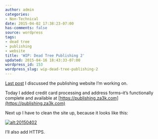 ```yaml
---
author: admin
categories:
- Non-Technical
date: 2015-04-02 17:38:23-07:00
has-comments: false
source: wordpress
tags:
- dead tree
- publishing
- website
title: 'WIP: Dead Tree Publishing 2'
updated: 2015-04-16 18:43:33-07:00
wordpress_id: 153
wordpress_slug: wip-dead-tree-publishing-2
---
```

[Last post](https://blog.za3k.com/wip-dead-tree-publishing/ "WIP: Dead Tree Publishing") I discussed the publishing website I’m working on.

Today I added credit card processing and address forms–it’s functionally complete and available at [https://publishing.za3k.com](https://publishing.za3k.com)

Next up I have to clean the site up, because it looks like this:

[![alt:20150402](../wp-content/uploads/2015/04/20150402.jpg)](../wp-content/uploads/2015/04/20150402.jpg)

I’ll also add HTTPS.
